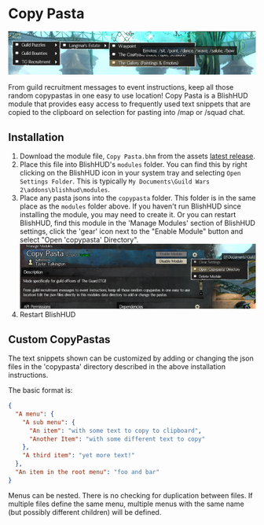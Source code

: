 # Copy Pasta

![Copy Pasta Module](extra/CopyPasta.png)

From guild recruitment messages to event instructions, keep all those random copypastas in one easy to use location! Copy Pasta is a BlishHUD module that provides easy access to frequently used text snippets that are copied to the clipboard on selection for pasting into /map or /squad chat. 

## Installation

1. Download the module file, `Copy Pasta.bhm` from the assets [latest release](https://github.com/The-EG/BlishHUD-CopyPasta/releases/latest).
2. Place this file into BlishHUD's `modules` folder. You can find this by right clicking on the BlishHUD icon in your system tray and selecting `Open Settings Folder`. This is typically `My Documents\Guild Wars 2\addons\blishhud\modules`.
3. Place any pasta jsons into the `copypasta` folder. This folder is in the same place as the `modules` folder above. If you haven't run BlishHUD since installing the module, you may need to create it. Or you can restart BlishHUD, find this module in the 'Manage Modules' section of BlishHUD settings, click the 'gear' icon next to the "Enable Module" button and select "Open 'copypasta' Directory".
  ![Copy Past Directory](extra/CopyPastaDir.png)
4. Restart BlishHUD

## Custom CopyPastas

The text snippets shown can be customized by adding or changing the json files in the 'copypasta' directory described in the above installation instructions.

The basic format is:

```json
{
  "A menu": {
    "A sub menu": {
      "An item": "with some text to copy to clipboard",
      "Another Item": "with some different text to copy"
    },
    "A third item": "yet more text!"
  },
  "An item in the root menu": "foo and bar"
}
```

Menus can be nested. There is no checking for duplication between files. If multiple files define the same menu, multiple menus with the same name (but possibly different children) will be defined.